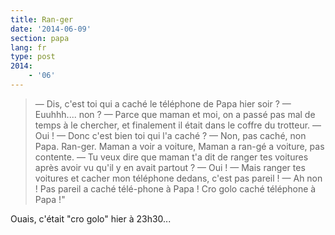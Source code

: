 ```yaml
---
title: Ran-ger
date: '2014-06-09'
section: papa
lang: fr
type: post
2014:
    - '06'
---
```


> — Dis, c'est toi qui a caché le téléphone de Papa hier soir ?
> — Euuhhh.... non ?
> — Parce que maman et moi, on a passé pas mal de temps à le chercher, et finalement il était dans le coffre du trotteur.
> — Oui !
> — Donc c'est bien toi qui l'a caché ?
> — Non, pas caché, non Papa. Ran-ger. Maman a voir a voiture, Maman a ran-gé a voiture, pas contente.
> — Tu veux dire que maman t'a dit de ranger tes voitures après avoir vu qu'il y en avait partout ?
> — Oui !
> — Mais ranger tes voitures et cacher mon téléphone dedans, c'est pas pareil !
> — Ah non ! Pas pareil a caché télé-phone à Papa ! Cro golo caché téléphone à Papa !"

Ouais, c'était "cro golo" hier à 23h30...
